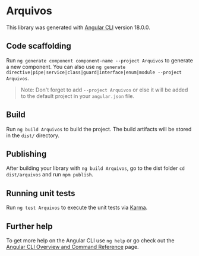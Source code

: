 # Arquivos

This library was generated with [Angular CLI](https://github.com/angular/angular-cli) version 18.0.0.

## Code scaffolding

Run `ng generate component component-name --project Arquivos` to generate a new component. You can also use `ng generate directive|pipe|service|class|guard|interface|enum|module --project Arquivos`.
> Note: Don't forget to add `--project Arquivos` or else it will be added to the default project in your `angular.json` file. 

## Build

Run `ng build Arquivos` to build the project. The build artifacts will be stored in the `dist/` directory.

## Publishing

After building your library with `ng build Arquivos`, go to the dist folder `cd dist/arquivos` and run `npm publish`.

## Running unit tests

Run `ng test Arquivos` to execute the unit tests via [Karma](https://karma-runner.github.io).

## Further help

To get more help on the Angular CLI use `ng help` or go check out the [Angular CLI Overview and Command Reference](https://angular.dev/tools/cli) page.
